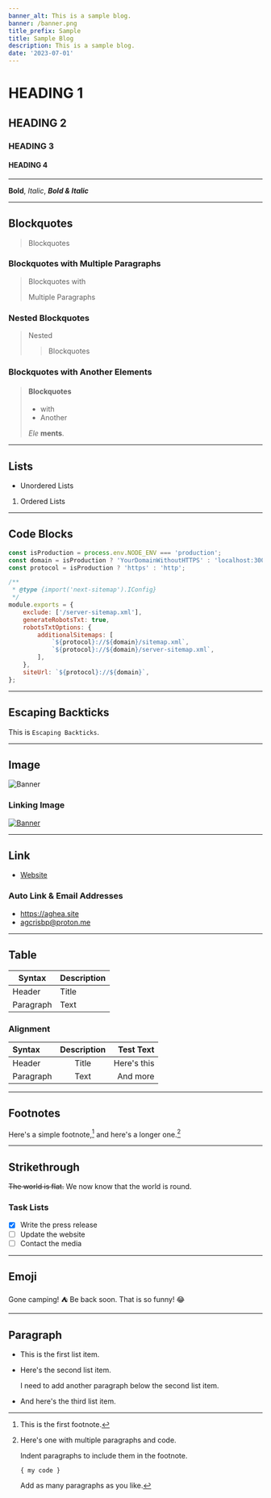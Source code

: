 ```yaml
---
banner_alt: This is a sample blog.
banner: /banner.png
title_prefix: Sample
title: Sample Blog
description: This is a sample blog.
date: '2023-07-01'
---
```


# HEADING 1

## HEADING 2

### HEADING 3

#### HEADING 4

---

**Bold**, *Italic*, ***Bold & Italic***

---

## Blockquotes
> Blockquotes

### Blockquotes with Multiple Paragraphs
> Blockquotes with
>
> Multiple Paragraphs

### Nested Blockquotes

> Nested
>
>> Blockquotes

### Blockquotes with Another Elements

> #### Blockquotes
>
> - with
> - Another
>
>  *Ele* **ments**.

---

## Lists

- Unordered Lists
1. Ordered Lists

---

## Code Blocks

```javascript
const isProduction = process.env.NODE_ENV === 'production';
const domain = isProduction ? 'YourDomainWithoutHTTPS' : 'localhost:3000';
const protocol = isProduction ? 'https' : 'http';

/**
 * @type {import('next-sitemap').IConfig}
 */
module.exports = {
	exclude: ['/server-sitemap.xml'],
	generateRobotsTxt: true,
	robotsTxtOptions: {
		additionalSitemaps: [
			`${protocol}://${domain}/sitemap.xml`,
			`${protocol}://${domain}/server-sitemap.xml`,
		],
	},
	siteUrl: `${protocol}://${domain}`,
};
```

---

## Escaping Backticks
This is `Escaping Backticks`.

---

## Image
![Banner](/banner.png)

### Linking Image
[![Banner](/banner.png)](https://github.com/agcrisbp/ADPortfolio/blob/main/public/banner.png?raw=true)

---

## Link
- [Website](https://aghea.site)

### Auto Link & Email Addresses
- https://aghea.site
- agcrisbp@proton.me

---

## Table

| Syntax      | Description |
| ----------- | ----------- |
| Header      | Title       |
| Paragraph   | Text        |

### Alignment

| Syntax      | Description | Test Text     |
| :---        |    :----:   |          ---: |
| Header      | Title       | Here's this   |
| Paragraph   | Text        | And more      |

---

## Footnotes

Here's a simple footnote,[^1] and here's a longer one.[^bignote]

[^1]: This is the first footnote.

[^bignote]: Here's one with multiple paragraphs and code.

    Indent paragraphs to include them in the footnote.

    `{ my code }`

    Add as many paragraphs as you like.
    
---

## Strikethrough

~~The world is flat.~~ We now know that the world is round.

### Task Lists

- [x] Write the press release
- [ ] Update the website
- [ ] Contact the media

---

## Emoji

Gone camping! :tent: Be back soon.
That is so funny! :joy:

---

## Paragraph
* This is the first list item.
* Here's the second list item.

    I need to add another paragraph below the second list item.

* And here's the third list item.